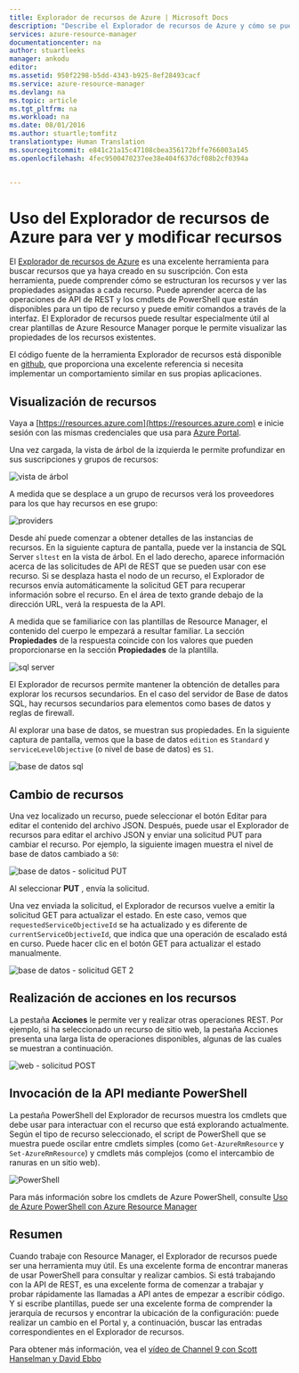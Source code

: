 ```yaml
---
title: Explorador de recursos de Azure | Microsoft Docs
description: "Describe el Explorador de recursos de Azure y cómo se puede usar para ver y actualizar las implementaciones mediante Azure Resource Manager."
services: azure-resource-manager
documentationcenter: na
author: stuartleeks
manager: ankodu
editor: 
ms.assetid: 950f2298-b5dd-4343-b925-8ef28493cacf
ms.service: azure-resource-manager
ms.devlang: na
ms.topic: article
ms.tgt_pltfrm: na
ms.workload: na
ms.date: 08/01/2016
ms.author: stuartle;tomfitz
translationtype: Human Translation
ms.sourcegitcommit: e841c21a15c47108cbea356172bffe766003a145
ms.openlocfilehash: 4fec9500470237ee38e404f637dcf08b2cf0394a


---
```

# <a name="use-azure-resource-explorer-to-view-and-modify-resources"></a>Uso del Explorador de recursos de Azure para ver y modificar recursos
El [Explorador de recursos de Azure](https://resources.azure.com) es una excelente herramienta para buscar recursos que ya haya creado en su suscripción. Con esta herramienta, puede comprender cómo se estructuran los recursos y ver las propiedades asignadas a cada recurso. Puede aprender acerca de las operaciones de API de REST y los cmdlets de PowerShell que están disponibles para un tipo de recurso y puede emitir comandos a través de la interfaz. El Explorador de recursos puede resultar especialmente útil al crear plantillas de Azure Resource Manager porque le permite visualizar las propiedades de los recursos existentes.

El código fuente de la herramienta Explorador de recursos está disponible en [github](https://github.com/projectkudu/ARMExplorer), que proporciona una excelente referencia si necesita implementar un comportamiento similar en sus propias aplicaciones.

## <a name="view-resources"></a>Visualización de recursos
Vaya a [https://resources.azure.com](https://resources.azure.com) e inicie sesión con las mismas credenciales que usa para [Azure Portal](https://portal.azure.com).

Una vez cargada, la vista de árbol de la izquierda le permite profundizar en sus suscripciones y grupos de recursos:

![vista de árbol](./media/resource-manager-resource-explorer/are-01-treeview.png)

A medida que se desplace a un grupo de recursos verá los proveedores para los que hay recursos en ese grupo:

![providers](./media/resource-manager-resource-explorer/are-02-treeview-providers.png)

Desde ahí puede comenzar a obtener detalles de las instancias de recursos. En la siguiente captura de pantalla, puede ver la instancia de SQL Server `sltest` en la vista de árbol. En el lado derecho, aparece información acerca de las solicitudes de API de REST que se pueden usar con ese recurso. Si se desplaza hasta el nodo de un recurso, el Explorador de recursos envía automáticamente la solicitud GET para recuperar información sobre el recurso. En el área de texto grande debajo de la dirección URL, verá la respuesta de la API. 

A medida que se familiarice con las plantillas de Resource Manager, el contenido del cuerpo le empezará a resultar familiar. La sección **Propiedades** de la respuesta coincide con los valores que pueden proporcionarse en la sección **Propiedades** de la plantilla.

![sql server](./media/resource-manager-resource-explorer/are-03-sqlserver-with-response.png)

El Explorador de recursos permite mantener la obtención de detalles para explorar los recursos secundarios. En el caso del servidor de Base de datos SQL, hay recursos secundarios para elementos como bases de datos y reglas de firewall.

Al explorar una base de datos, se muestran sus propiedades. En la siguiente captura de pantalla, vemos que la base de datos `edition` es `Standard` y `serviceLevelObjective` (o nivel de base de datos) es `S1`.

![base de datos sql](./media/resource-manager-resource-explorer/are-04-database-get.png)

## <a name="change-resources"></a>Cambio de recursos
Una vez localizado un recurso, puede seleccionar el botón Editar para editar el contenido del archivo JSON. Después, puede usar el Explorador de recursos para editar el archivo JSON y enviar una solicitud PUT para cambiar el recurso. Por ejemplo, la siguiente imagen muestra el nivel de base de datos cambiado a `S0`:

![base de datos - solicitud PUT](./media/resource-manager-resource-explorer/are-05-database-put.png)

Al seleccionar **PUT** , envía la solicitud. 

Una vez enviada la solicitud, el Explorador de recursos vuelve a emitir la solicitud GET para actualizar el estado. En este caso, vemos que `requestedServiceObjectiveId` se ha actualizado y es diferente de `currentServiceObjectiveId`, que indica que una operación de escalado está en curso. Puede hacer clic en el botón GET para actualizar el estado manualmente.

![base de datos - solicitud GET 2](./media/resource-manager-resource-explorer/are-06-database-get2.png)

## <a name="performing-actions-on-resources"></a>Realización de acciones en los recursos
La pestaña **Acciones** le permite ver y realizar otras operaciones REST. Por ejemplo, si ha seleccionado un recurso de sitio web, la pestaña Acciones presenta una larga lista de operaciones disponibles, algunas de las cuales se muestran a continuación.

![web - solicitud POST](./media/resource-manager-resource-explorer/are-web-post.png)

## <a name="invoking-the-api-via-powershell"></a>Invocación de la API mediante PowerShell
La pestaña PowerShell del Explorador de recursos muestra los cmdlets que debe usar para interactuar con el recurso que está explorando actualmente. Según el tipo de recurso seleccionado, el script de PowerShell que se muestra puede oscilar entre cmdlets simples (como `Get-AzureRmResource` y `Set-AzureRmResource`) y cmdlets más complejos (como el intercambio de ranuras en un sitio web). 

![PowerShell](./media/resource-manager-resource-explorer/are-07-powershell.png)

Para más información sobre los cmdlets de Azure PowerShell, consulte [Uso de Azure PowerShell con Azure Resource Manager](powershell-azure-resource-manager.md)

## <a name="summary"></a>Resumen
Cuando trabaje con Resource Manager, el Explorador de recursos puede ser una herramienta muy útil. Es una excelente forma de encontrar maneras de usar PowerShell para consultar y realizar cambios. Si está trabajando con la API de REST, es una excelente forma de comenzar a trabajar y probar rápidamente las llamadas a API antes de empezar a escribir código. Y si escribe plantillas, puede ser una excelente forma de comprender la jerarquía de recursos y encontrar la ubicación de la configuración: puede realizar un cambio en el Portal y, a continuación, buscar las entradas correspondientes en el Explorador de recursos.

Para obtener más información, vea el [vídeo de Channel 9 con Scott Hanselman y David Ebbo](https://channel9.msdn.com/Shows/Azure-Friday/Azure-Resource-Manager-Explorer-with-David-Ebbo)




<!--HONumber=Nov16_HO3-->


